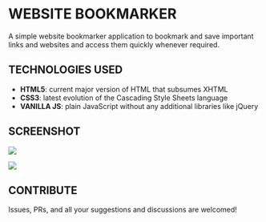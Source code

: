 # WEBSITE BOOKMARKER

A simple website bookmarker application to bookmark and save important links and websites and access them quickly whenever required.

## TECHNOLOGIES USED
- **HTML5**: current major version of HTML that subsumes XHTML
- **CSS3**: latest evolution of the Cascading Style Sheets language
- **VANILLA JS**: plain JavaScript without any additional libraries like jQuery

## SCREENSHOT
![](images/ss2.png)

![](images/ss1.png)

## CONTRIBUTE
Issues, PRs, and all your suggestions and discussions are welcomed!